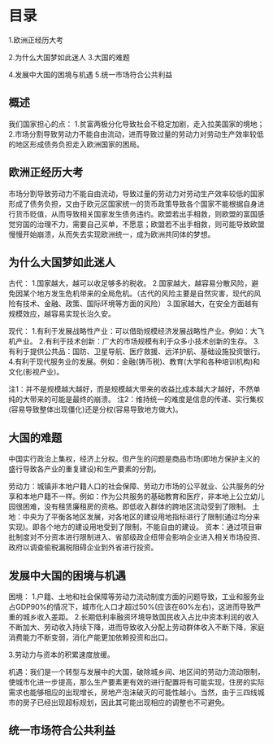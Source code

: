# 目录
1.欧洲正经历大考

2.为什么大国梦如此迷人
3.大国的难题

4.发展中大国的困境与机遇
5.统一市场符合公共利益

## 概述
我们国家担心的点：
1.贫富两极分化导致社会不稳定加剧，走入拉美国家的境地；
2.市场分割导致劳动力不能自由流动，进而导致过量的劳动力对劳动生产效率较低的地区形成债务负担走入欧洲国家的困局。

## 欧洲正经历大考
市场分割导致劳动力不能自由流动，导致过量的劳动力对劳动生产效率较低的国家形成了债务负担，又由于欧元区国家统一的货币政策导致各个国家不能根据自身进行货币贬值，从而导致相关国家发生债务违约。欧盟若出手相救，则欧盟的富国感觉穷国的治理不力，需要自己买单，不愿意；欧盟若不出手相救，则可能导致欧盟慢慢开始崩溃，从而失去实现欧洲统一，成为欧洲共同体的梦想。

## 为什么大国梦如此迷人
古代：
1.国家越大，越可以收足够多的税收。
2.国家越大，越容易分散风险，避免因某个地方发生危机带来的全局危机。（古代的风险主要是自然灾害，现代的风险有技术、金融、政策、国际环境等方面的风险）
3.国家越大，在安全方面越有规模效应，越容易实现长治久安。

现代：
1.有利于发展战略性产业：可以借助规模经济发展战略性产业。例如：大飞机产业。
2.有利于技术创新：广大的市场规模有利于众多小技术创新的生存。
3.有利于提供公共品：国防、卫星导航、医疗救援、远洋护航、基础设施投资银行。
4.有利于现代服务业的发展。例如：金融(铸币税)、教育(大学和各种培训机构)和文化(影视产业)。

注1：并不是规模越大越好，而是规模越大带来的收益比成本越大才越好，不然单纯的大带来的可能是最终的崩溃。
注2：维持统一的难度是信息的传递、实行集权(容易导致整体出现僵化)还是分权(容易导致地方做大)。

## 大国的难题
中国实行政治上集权，经济上分权。但产生的问题是商品市场(即地方保护主义的盛行导致各产业的重复建设)和生产要素的分割。

劳动力：城镇非本地户籍人口的社会保障、劳动力市场的公平就业、公共服务的分享和本地户籍不一样。例如：作为公共服务的基础教育和医疗，非本地上公立幼儿园很困难，没有租赁廉租房的资格。即低收入群体的跨地区流动受到了限制。
土地：中央为了平衡各地区发展，对各地区的建设用地指标进行了限制(通过均分来实现)。即各个地方的建设用地受到了限制，不能自由的建设。
资本：通过项目审批制度对不分资本进行限制进入、省部级政企纽带会影响企业进入相关市场投资、政府以调查偷税漏税阻碍企业到外省进行投资。

## 发展中大国的困境与机遇
困境：
  1.户籍、土地和社会保障等劳动力流动制度方面的问题导致，工业和服务业占GDP90%的情况下，城市化人口才超过50%(应该在60%左右)，这进而导致严重的城乡收入差距。
  2.长期低利率融资环境导致国民收入占比中资本利润的收入不断加大、劳动收入持续下降，进而导致收入分配上劳动群体收入不断下降，家庭消费能力不断变弱，消化产能更加依赖投资和出口。

  3.劳动力与资本的积累速度放缓。

机遇：我们是一个转型与发展中的大国，破除城乡间、地区间的劳动力流动限制，使城市化进一步提高，那么生产要素更有效的进行配置将有可能实现，住房的实际需求也能够相应的出现增长，房地产泡沫破灭的可能性越小。当然，由于三四线城市的房子已经出现超标规划，因此其可能出现相应的调整也不可避免。

## 统一市场符合公共利益



